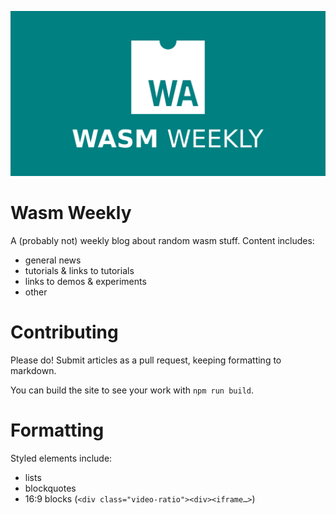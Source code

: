 [![](themes/landscape/source/images/social.png)](http://wasm.ash.ms/)

Wasm Weekly
===========

A (probably not) weekly blog about random wasm stuff. Content includes:

* general news
* tutorials & links to tutorials
* links to demos & experiments
* other

Contributing
============

Please do! Submit articles as a pull request, keeping formatting to markdown.

You can build the site to see your work with `npm run build`.

Formatting
==========

Styled elements include:

* lists
* blockquotes
* 16:9 blocks (`<div class="video-ratio"><div><iframe…>`)

